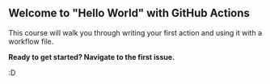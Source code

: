 ## Welcome to "Hello World" with GitHub Actions

This course will walk you through writing your first action and using it with a workflow file. 

**Ready to get started? Navigate to the first issue.**

:D
